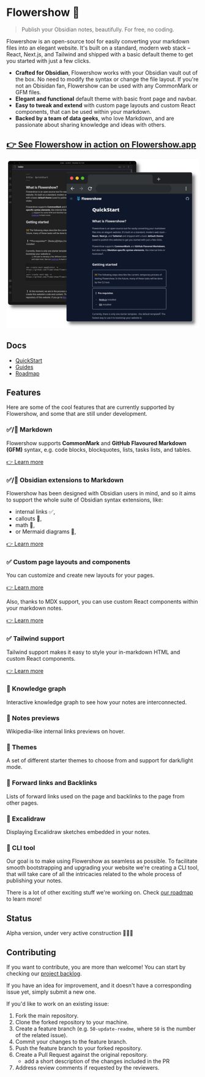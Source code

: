 # Flowershow 🌷
> Publish your Obsidian notes, beautifully. For free, no coding.

Flowershow is an open-source tool for easily converting your markdown files into an elegant website. It's built on a standard, modern web stack – React, Next.js, and Tailwind and shipped with a basic default theme to get you started with just a few clicks.

- **Crafted for Obsidian**, Flowershow works with your Obsidian vault out of the box. No need to modify the syntax or change the file layout. If you're not an Obisidan fan, Flowershow can be used with any CommonMark or GFM files.
- **Elegant and functional** default theme with basic front page and navbar.
- **Easy to tweak and extend** with custom page layouts and custom React components, that can be used within your markdown.
- **Backed by a team of data geeks**, who love Markdown, and are passionate about sharing knowledge and ideas with others.

## [👉 See Flowershow in action on Flowershow.app](https://flowershow.app/)

![obsidian-vs-flowershow](site/content/assets/images/obsidian_vs_flowershow.png)

## Docs
- [QuickStart](https://flowershow.app/docs)
- [Guides](https://flowershow.app/docs/guides)
- [Roadmap](https://flowershow.app/docs/roadmap)

## Features

Here are some of the cool features that are currently supported by Flowershow, and some that are still under development.

### ✅/🚧 Markdown
Flowershow supports **CommonMark** and **GitHub Flavoured Markdown (GFM)** syntax, e.g. code blocks, blockquotes, lists, tasks lists, and tables.

[👉 Learn more](https://flowershow.app/docs/syntax)

### ✅/🚧  Obsidian extensions to Markdown
Flowershow has been designed with Obsidian users in mind, and so it aims to support the whole suite of Obsidian syntax extensions, like:
- internal links ✅,
- callouts 🚧,
- math 🚧,
- or Mermaid diagrams 🚧,

[👉 Learn more](https://flowershow.app/docs/syntax)

### ✅ Custom page layouts and components
You can customize and create new layouts for your pages.

[👉 Learn more](https://flowershow.app/docs/layouts)

Also, thanks to MDX support, you can use custom React components within your markdown notes.

[👉 Learn more](https://flowershow.app/docs/custom-components)

### ✅ Tailwind support
Tailwind support makes it easy to style your in-markdown HTML and custom React components.

[👉 Learn more](https://flowershow.app/docs/tailwind)

### 🚧 Knowledge graph
Interactive knowledge graph to see how your notes are interconnected.

### 🚧 Notes previews
Wikipedia-like internal links previews on hover.

### 🚧 Themes
A set of different starter themes to choose from and support for dark/light mode.

### 🚧 Forward links and Backlinks
Lists of forward links used on the page and backlinks to the page from other pages.

### 🚧 Excalidraw
Displaying Excalidraw sketches embedded in your notes.

### 🚧 CLI tool
Our goal is to make using Flowershow as seamless as possible. To facilitate smooth bootstrapping and upgrading your website we're creating a CLI tool, that will take care of all the intricacies related to the whole process of publishing your notes.

There is a lot of other exciting stuff we're working on.
Check [our roadmap](https://flowershow.app/docs/roadmap) to learn more!

## Status
Alpha version, under very active construction 👷‍🏗🚧

## Contributing
If you want to contribute, you are more than welcome! You can start by checking our [project backlog](https://github.com/orgs/flowershow/projects/1).

If you have an idea for improvement, and it doesn't have a corresponding issue yet, simply submit a new one.

If you'd like to work on an existing issue:
1. Fork the main repository.
2. Clone the forked repository to your machine.
3. Create a feature branch (e.g. `50-update-readme`, where `50` is the number of the related issue).
4. Commit your changes to the feature branch.
5. Push the feature branch to your forked repository.
6. Create a Pull Request against the original repository.
   - add a short description of the changes included in the PR
7. Address review comments if requested by the reviewers.
